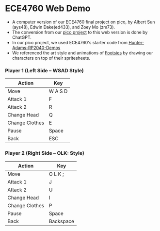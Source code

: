 # ECE4760 Web Demo
- A computer version of our ECE4760 final project on pico, by Albert Sun (ays48), Edwin Dake(ed433), and Zoey Mo (zm73).
- The conversion from our [pico project](https://github.com/asun121/ece4760-final-project) to this web version is done by ChatGPT. 
- In our pico project, we used ECE4760's starter code from [Hunter-Adams-RP2040-Demos](https://github.com/vha3/Hunter-Adams-RP2040-Demos)
- We referenced the art style and animations of [Footsies](https://github.com/hifight/Footsies) by drawing our characters on top of their spritesheets.

### Player 1 (Left Side – WSAD Style)

| Action         | Key |
|----------------|-----|
| Move           | W A S D |
| Attack 1       | F   |
| Attack 2       | R   |
| Change Head    | Q   |
| Change Clothes | E   |
| Pause          | Space |
| Back           | ESC |

### Player 2 (Right Side – OLK: Style)

| Action         | Key |
|----------------|-----|
| Move           | O L K ; |
| Attack 1       | J   |
| Attack 2       | U   |
| Change Head    | I   |
| Change Clothes | P   |
| Pause          | Space |
| Back           | Backspace |